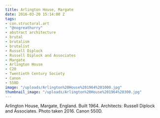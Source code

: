 ```yaml
---
title: Arlington House, Margate
date: 2016-03-20 15:14:00 Z
tags:
- con.structural.art
- "@nogreathurry"
- abstract architecture
- brutal
- brutalism
- brutalist
- Russell Diplock
- Russell Diplock and Associates
- Margate
- Arlington House
- C20
- Twentieth Century Society
- Canon
- 550D
image: "/uploads/Arlington%20House%201964%201000.jpg"
thumbnail_image: "/uploads/Arlington%20House%201964%20300.jpg"
---
```


Arlington House, Margate, England. Built 1964. Architects: Russell Diplock and Associates. Photo taken 2016. Canon 550D.